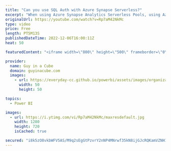 ```yaml
---
title: "Can you use SQL Auth with Azure Synapse Serverless?"
excerpt: "When using Azure Synapse Analytics Serverless Pools, using Azure AD auth is pretty simple. But, what about SQL Auth? How do you get hat working? Patrick shows you how!   Control storage account access for serverless SQL pool in Azure Synapse Analytics https://learn.microsoft.com/azure/synapse-analytics/sql/develop-storage-files-storage-access-control?tabs=managed-identity"
originalUrl: https://youtube.com/watch?v=Rp7aM42NkMc
type: video
price: Free
length: PT5M13S
publishedDateTime: 2022-12-06T16:00:11Z
heat: 50

featuredContent: "<iframe width=\"800\" height=\"500\" frameborder=\"0\" src=\"https://www.youtube.com/embed/Rp7aM42NkMc\" allow=\"accelerometer; autoplay; encrypted-media; gyroscope; picture-in-picture\" allowfullscreen></iframe>"

provider:
  name: Guy in a Cube
  domain: guyinacube.com
  images:
    - url: https://everyday-cc.github.io/powerbi/assets/images/organizations/guyinacube.com-50x50.jpg
      width: 50
      height: 50

topics:
  - Power BI

images:
  - url: https://i.ytimg.com/vi/Rp7aM42NkMc/maxresdefault.jpg
    width: 1280
    height: 720
    isCached: true

secured: "i8k5zO8vkbWFV5AS/M9q2sEgGtPzvrY2nNP4MNrwf35kN8ijGJcRQKamVZNH1zjMgAMlT+4AR4Vfi3XcqmGsKNNegoLpvAYe30yauBSOWdWKGD5ZOMjyr1tlkTaL2sOVlH+R7ah1uKMCF1oA00I7pg8iEtKObxhy3vpiP9WbIttsptLkYr/yhhfGJFj7xBvvM+bXedRmYEjHPAhj0OAvS4SS2LTcwH4mwCrMtEJZILcO6t1LHSaHn2pHpPe+QJ4lNeofRz4yZ88pFHyw0I08vWgP+dH3ssyNDkomDZD9vaNtgprD5b11NnrzqCt46St7R8eIDdrObhrTFfVkXJNKtr1qff6poL4i6A0okrCmcugEiC+cb/6P9VOCxeheLeWBNueFUhsQjLnvjRi/G0vceon7bw8EoEcVj+64RdrfdX0=;ooNBOMAizA+gsHTw1OhR9A=="
---
```


